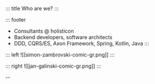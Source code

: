 <!-- slide template="[[tpl-col-1-1-footer]]" bg="[[holisticon-bg.svg]]" data-background-opacity=".2" -->

::: title
Who are we?
:::

::: footer
- Consultants @ holisticon
- Backend developers, software architects
- DDD, CQRS/ES, Axon Framework, Spring, Kotlin, Java
:::

::: left
![[simon-zambrovski-comic-gr.png]]
:::

::: right
![[jan-galinski-comic-gr.png]]
:::

--
<!-- slide  bg="[[about-holisticon-slide.png]]" -->

